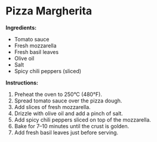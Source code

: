 # Pizza Margherita

**Ingredients:**
- Tomato sauce
- Fresh mozzarella
- Fresh basil leaves
- Olive oil
- Salt
- Spicy chili peppers (sliced)

**Instructions:**
1. Preheat the oven to 250°C (480°F).
2. Spread tomato sauce over the pizza dough.
3. Add slices of fresh mozzarella.
4. Drizzle with olive oil and add a pinch of salt.
5. Add spicy chili peppers sliced on top of the mozzarella.
6. Bake for 7–10 minutes until the crust is golden.
7. Add fresh basil leaves just before serving.